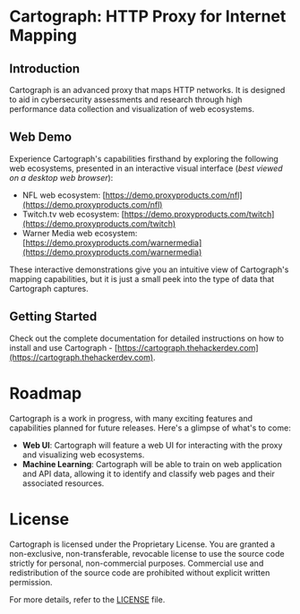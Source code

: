 # Cartograph: HTTP Proxy for Internet Mapping

## Introduction

Cartograph is an advanced proxy that maps HTTP networks. It is designed to aid in cybersecurity assessments and research
through high performance data collection and visualization of web ecosystems.

## Web Demo

Experience Cartograph's capabilities firsthand by exploring the following web ecosystems, presented in an interactive
visual interface (*best viewed on a desktop web browser*):

- NFL web ecosystem: [https://demo.proxyproducts.com/nfl](https://demo.proxyproducts.com/nfl)
- Twitch.tv web ecosystem: [https://demo.proxyproducts.com/twitch](https://demo.proxyproducts.com/twitch)
- Warner Media web ecosystem: [https://demo.proxyproducts.com/warnermedia](https://demo.proxyproducts.com/warnermedia)

These interactive demonstrations give you an intuitive view of Cartograph's mapping capabilities, but it is just a small
peek into the type of data that Cartograph captures.

## Getting Started

Check out the complete documentation for detailed instructions on how to install and use
Cartograph - [https://cartograph.thehackerdev.com](https://cartograph.thehackerdev.com).

# Roadmap

Cartograph is a work in progress, with many exciting features and capabilities planned for future releases. Here's a
glimpse of what's to come:

- **Web UI**: Cartograph will feature a web UI for interacting with the proxy and visualizing web ecosystems.
- **Machine Learning**: Cartograph will be able to train on web application and API data, allowing it to identify and
  classify web pages and their associated resources.

# License

Cartograph is licensed under the Proprietary License. You are granted a non-exclusive, non-transferable, revocable license to use the source code strictly for personal, non-commercial purposes. Commercial use and redistribution of the source code are prohibited without explicit written permission.

For more details, refer to the [LICENSE](./LICENSE) file.